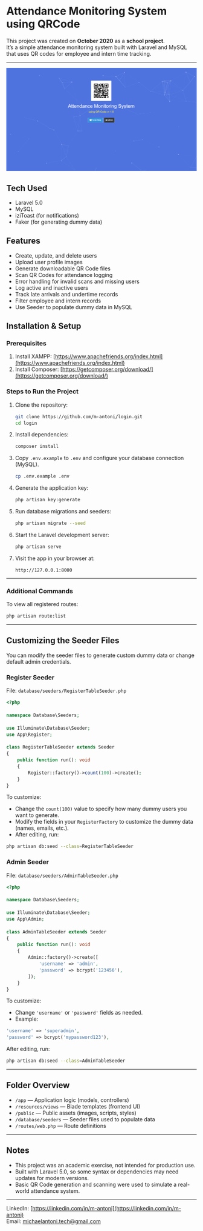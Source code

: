 # Attendance Monitoring System using QRCode

This project was created on **October 2020** as a **school project**.  
It’s a simple attendance monitoring system built with Laravel and MySQL that uses QR codes for employee and intern time tracking.

---

![alt text](login.png)

## Tech Used

-   Laravel 5.0
-   MySQL
-   iziToast (for notifications)
-   Faker (for generating dummy data)

## Features

-   Create, update, and delete users
-   Upload user profile images
-   Generate downloadable QR Code files
-   Scan QR Codes for attendance logging
-   Error handling for invalid scans and missing users
-   Log active and inactive users
-   Track late arrivals and undertime records
-   Filter employee and intern records
-   Use Seeder to populate dummy data in MySQL

## Installation & Setup

### Prerequisites

1. Install XAMPP: [https://www.apachefriends.org/index.html](https://www.apachefriends.org/index.html)
2. Install Composer: [https://getcomposer.org/download/](https://getcomposer.org/download/)

### Steps to Run the Project

1. Clone the repository:

    ```bash
    git clone https://github.com/m-antoni/login.git
    cd login
    ```

2. Install dependencies:

    ```bash
    composer install
    ```

3. Copy `.env.example` to `.env` and configure your database connection (MySQL).

    ```bash
    cp .env.example .env
    ```

4. Generate the application key:

    ```bash
    php artisan key:generate
    ```

5. Run database migrations and seeders:

    ```bash
    php artisan migrate --seed
    ```

6. Start the Laravel development server:

    ```bash
    php artisan serve
    ```

7. Visit the app in your browser at:
    ```
    http://127.0.0.1:8000
    ```

---

### Additional Commands

To view all registered routes:

```bash
php artisan route:list
```

---

## Customizing the Seeder Files

You can modify the seeder files to generate custom dummy data or change default admin credentials.

### Register Seeder

File: `database/seeders/RegisterTableSeeder.php`

```php
<?php

namespace Database\Seeders;

use Illuminate\Database\Seeder;
use App\Register;

class RegisterTableSeeder extends Seeder
{
    public function run(): void
    {
        Register::factory()->count(100)->create();
    }
}
```

To customize:

-   Change the `count(100)` value to specify how many dummy users you want to generate.
-   Modify the fields in your `RegisterFactory` to customize the dummy data (names, emails, etc.).
-   After editing, run:

```bash
php artisan db:seed --class=RegisterTableSeeder
```

### Admin Seeder

File: `database/seeders/AdminTableSeeder.php`

```php
<?php

namespace Database\Seeders;

use Illuminate\Database\Seeder;
use App\Admin;

class AdminTableSeeder extends Seeder
{
    public function run(): void
    {
        Admin::factory()->create([
            'username' => 'admin',
            'password' => bcrypt('123456'),
        ]);
    }
}
```

To customize:

-   Change `'username'` or `'password'` fields as needed.
-   Example:

```php
'username' => 'superadmin',
'password' => bcrypt('mypassword123'),
```

After editing, run:

```bash
php artisan db:seed --class=AdminTableSeeder
```

---

## Folder Overview

-   `/app` — Application logic (models, controllers)
-   `/resources/views` — Blade templates (frontend UI)
-   `/public` — Public assets (images, scripts, styles)
-   `/database/seeders` — Seeder files used to populate data
-   `/routes/web.php` — Route definitions

---

## Notes

-   This project was an academic exercise, not intended for production use.
-   Built with Laravel 5.0, so some syntax or dependencies may need updates for modern versions.
-   Basic QR Code generation and scanning were used to simulate a real-world attendance system.

---

LinkedIn: [https://linkedin.com/in/m-antoni](https://linkedin.com/in/m-antoni)  
Email: michaelantoni.tech@gmail.com
